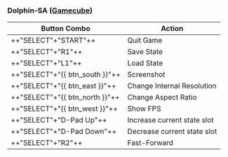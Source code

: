 ### Dolphin-SA ([Gamecube](../../../systems/gamecube))

| Button Combo | Action |
| -- | -- |
| ++"SELECT"+"START"++ | Quit Game |
| ++"SELECT"+"R1"++ | Save State |
| ++"SELECT"+"L1"++ | Load State |
| ++"SELECT"+"{{ btn_south }}"++ | Screenshot |
| ++"SELECT"+"{{ btn_east }}"++ | Change Internal Resolution |
| ++"SELECT"+"{{ btn_north }}"++ | Change Aspect Ratio |
| ++"SELECT"+"{{ btn_west }}"++ | Show FPS |
| ++"SELECT"+"D-Pad Up"++ | Increase current state slot |
| ++"SELECT"+"D-Pad Down"++ | Decrease current state slot |
| ++"SELECT"+"R2"++ | Fast-Forward |

